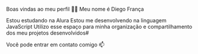 Boas vindas ao meu perfil 💙💙
Meu nome é Diego França

Estou estudando na Alura
Estou me desenvolvendo na linguagem JavaScript
Utilizo esse espaço para minha organização e compartilhamento dos meu projetos desenvolvidos# 

Você pode entrar em contato comigo 📫


